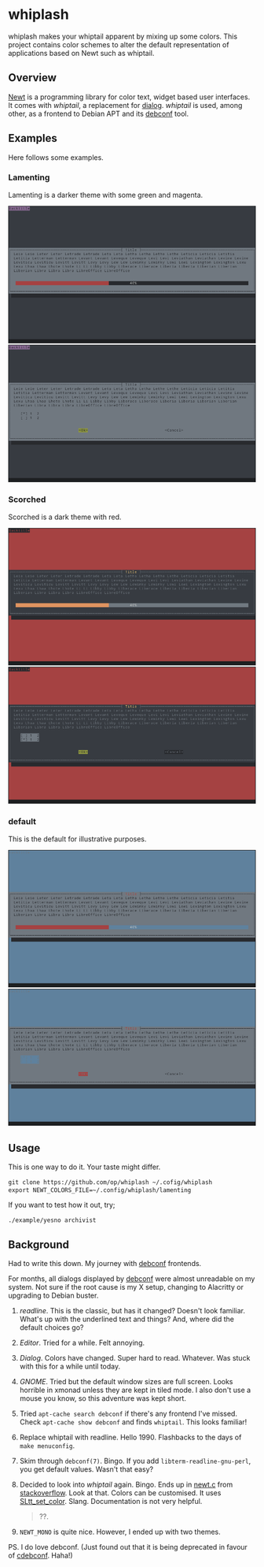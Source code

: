 # whiplash

whiplash makes your whiptail apparent by mixing up some colors. This project
contains color schemes to alter the default representation of applications
based on Newt such as whiptail.

## Overview

[Newt] is a programming library for color text, widget based user interfaces.
It comes with *whiptail*, a replacement for [dialog]. *whiptail* is used,
among other, as a frontend to Debian APT and its [debconf] tool.

## Examples

Here follows some examples.

### Lamenting

Lamenting is a darker theme with some green and magenta.

[![lamenting gauge](media/lamenting-gauge.png)](media/lamenting-gauge.png)
[![lamenting checklist](media/lamenting-checklist.png)](media/lamenting-checklist.png)

### Scorched

Scorched is a dark theme with red.

[![scorched gauge](media/scorched-gauge.png)](media/scorched-gauge.png)
[![scorched checklist](media/scorched-checklist.png)](media/scorched-checklist.png)

### default

This is the default for illustrative purposes.

[![default gauge](media/default-gauge.png)](media/default-gauge.png)
[![default checklist](media/default-checklist.png)](media/default-checklist.png)

## Usage

This is one way to do it. Your taste might differ.

```
git clone https://github.com/op/whiplash ~/.cofig/whiplash
export NEWT_COLORS_FILE=~/.config/whiplash/lamenting
```

If you want to test how it out, try;

```
./example/yesno archivist
```

## Background

Had to write this down. My journey with [debconf] frontends.

For months, all dialogs displayed by [debconf] were almost unreadable on my
system. Not sure if the root cause is my X setup, changing to Alacritty or
upgrading to Debian buster.

1. *readline*. This is the classic, but has it changed? Doesn't look familiar.
	 What's up with the underlined text and things? And, where did the default
	 choices go?

2. *Editor*. Tried for a while. Felt annoying.

3. *Dialog*. Colors have changed. Super hard to read. Whatever. Was stuck with
   this for a while until today.

4. *GNOME*. Tried but the default window sizes are full screen. Looks horrible in
	 xmonad unless they are kept in tiled mode. I also don't use a mouse you
	 know, so this adventure was kept short.

5. Tried `apt-cache search debconf` if there's any frontend I've missed. Check
	 `apt-cache show debconf` and finds `whiptail`. This looks familiar!

6. Replace whiptail with readline. Hello 1990. Flashbacks to the days of `make
	 menuconfig`.

7. Skim through `debconf(7)`. Bingo. If you add `libterm-readline-gnu-perl`,
	 you get default values. Wasn't that easy?

8. Decided to look into _whiptail_ again. Bingo. Ends up in [newt.c] from
	 [stackoverflow]. Look at that. Colors can be customised. It uses
	 [SLtt_set_color]. Slang. Documentation is not very helpful.

	 > ??.

9. `NEWT_MONO` is quite nice. However, I ended up with two themes.

PS. I do love debconf. (Just found out that it is being deprecated in favour of
[cdebconf]. Haha!)

[Newt]: https://pagure.io/newt/
[dialog]: http://invisible-island.net/dialog/dialog.html
[newt.c]: https://pagure.io/newt/blob/master/f/newt.c
[stackoverflow]: https://stackoverflow.com/a/46632188
[Sltt_set_color]: http://www.jedsoft.org/slang/doc/html/cref-12.html#ss12.52
[debconf]: https://en.wikipedia.org/wiki/debconf
[cdebconf]: https://packages.debian.org/cdebconf
